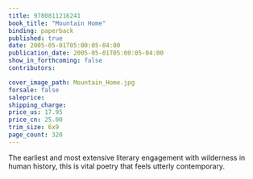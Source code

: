 ```yaml
---
title: 9780811216241
book_title: "Mountain Home"
binding: paperback
published: true
date: 2005-05-01T05:00:05-04:00
publication_date: 2005-05-01T05:00:05-04:00
show_in_forthcoming: false
contributors:

cover_image_path: Mountain_Home.jpg
forsale: false
saleprice:
shipping_charge:
price_us: 17.95
price_cn: 25.00
trim_size: 6x9
page_count: 320
---
```

The earliest and most extensive literary engagement with wilderness in human history, this is vital poetry that feels utterly contemporary.

